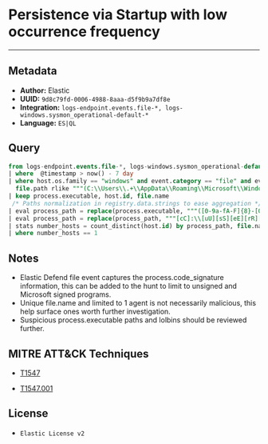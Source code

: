 # Persistence via Startup with low occurrence frequency

---

## Metadata

- **Author:** Elastic
- **UUID:** `9d8c79fd-0006-4988-8aaa-d5f9b9a7df8e`
- **Integration:** `logs-endpoint.events.file-*, logs-windows.sysmon_operational-default-*`
- **Language:** `ES|QL`

## Query

```sql
from logs-endpoint.events.file-*, logs-windows.sysmon_operational-default-*
| where  @timestamp > now() - 7 day
| where host.os.family == "windows" and event.category == "file" and event.action in ("creation", "FileCreate") and 
  file.path rlike """(C:\\Users\\.+\\AppData\\Roaming\\Microsoft\\Windows\\Start Menu\\Programs\\Startup\\.+*|C:\\ProgramData\\Microsoft\\Windows\\Start Menu\\Programs\\StartUp\\.+)"""
| keep process.executable, host.id, file.name
 /* Paths normalization in registry.data.strings to ease aggregation */
| eval process_path = replace(process.executable, """([0-9a-fA-F]{8}-[0-9a-fA-F]{4}-[0-9a-fA-F]{4}-[0-9a-fA-F]{4}-[0-9a-fA-F]{12}|ns[a-z][A-Z0-9]{3,4}\.tmp|DX[A-Z0-9]{3,4}\.tmp|7z[A-Z0-9]{3,5}\.tmp|[0-9\.\-\_]{3,})""", "")
| eval process_path = replace(process_path, """[cC]:\\[uU][sS][eE][rR][sS]\\[a-zA-Z0-9\.\-\_\$~ ]+\\""", "C:\\\\users\\\\user\\\\")
| stats number_hosts = count_distinct(host.id) by process_path, file.name
| where number_hosts == 1
```

## Notes

- Elastic Defend file event captures the process.code_signature information, this can be added to the hunt to limit to unsigned and Microsoft signed programs.
- Unique file.name and limited to 1 agent is not necessarily malicious, this help surface ones worth further investigation.
- Suspicious process.executable paths and lolbins should be reviewed further.
## MITRE ATT&CK Techniques

- [T1547](https://attack.mitre.org/techniques//T1547)

- [T1547.001](https://attack.mitre.org/techniques//T1547/001)


## License

- `Elastic License v2`
